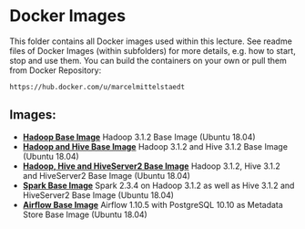 # Docker Images
This folder contains all Docker images used within this lecture. See readme files of Docker Images (within subfolders) for more details, e.g. how to start, stop and use them.
You can build the containers on your own or pull them from Docker Repository:
```
https://hub.docker.com/u/marcelmittelstaedt
```

## Images:
* [**Hadoop Base Image**](https://github.com/marcelmittelstaedt/BigData/tree/master/docker/hadoop_base) Hadoop 3.1.2 Base Image (Ubuntu 18.04)
* [**Hadoop and Hive Base Image**](https://github.com/marcelmittelstaedt/BigData/tree/master/docker/hive_base) Hadoop 3.1.2 and Hive 3.1.2 Base Image (Ubuntu 18.04)
* [**Hadoop, Hive and HiveServer2 Base Image**](https://github.com/marcelmittelstaedt/BigData/tree/master/docker/hiveserver_base) Hadoop 3.1.2, Hive 3.1.2 and HiveServer2 Base Image (Ubuntu 18.04)
* [**Spark Base Image**](https://github.com/marcelmittelstaedt/BigData/tree/master/docker/spark_base) Spark 2.3.4 on Hadoop 3.1.2 as well as Hive 3.1.2 and HiveServer2 Base Image (Ubuntu 18.04)
* [**Airflow Base Image**](https://github.com/marcelmittelstaedt/BigData/tree/master/docker/airflow) Airflow 1.10.5 with PostgreSQL 10.10 as Metadata Store Base Image (Ubuntu 18.04)
 
